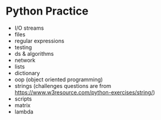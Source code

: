 # Python Practice

- I/O streams
- files
- regular expressions
- testing
- ds & algorithms
- network
- lists
- dictionary
- oop (object oriented programming)
- strings (challenges questions are from https://www.w3resource.com/python-exercises/string/)
- scripts
- matrix
- lambda